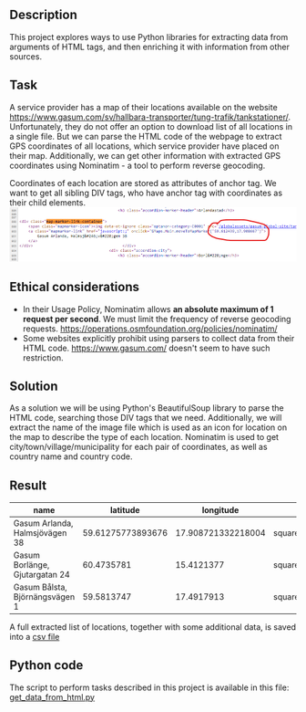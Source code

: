## Description
This project explores ways to use Python libraries for extracting data from arguments of HTML tags, and then enriching it with information from other sources.

## Task
A service provider has a map of their locations available on the website https://www.gasum.com/sv/hallbara-transporter/tung-trafik/tankstationer/. Unfortunately, they do not offer an option to download list of all locations in a single file. But we can parse the HTML code of the webpage to extract GPS coordinates of all locations, which service provider have placed on their map. Additionally, we can get other information with extracted GPS coordinates using Nominatim - a tool to perform reverse geocoding.

Coordinates of each location are stored as attributes of anchor tag. We want to get all sibling DIV tags, who have anchor tag with coordinates as their child elements. 
![GPS coordinates used as arguments of HTML tag of the webpage](img/gps.png)

## Ethical considerations
* In their Usage Policy, Nominatim allows **an absolute maximum of 1 request per second**. We must limit the frequency of reverse geocoding requests. https://operations.osmfoundation.org/policies/nominatim/
* Some websites explicitly prohibit using parsers to collect data from their HTML code. https://www.gasum.com/ doesn't seem to have such restriction.

## Solution
As a solution we will be using Python's BeautifulSoup library to parse the HTML code, searching those DIV tags that we need. Additionally, we will extract the name of the image file which is used as an icon for location on the map to describe the type of each location. 
Nominatim is used to get city/town/village/municipality for each pair of coordinates, as well as country name and country code. 

## Result

| name | latitude | longitude | type | city | country | country_code |
| --- | --- | --- | --- | --- | --- | --- |
| Gasum Arlanda, Halmsjövägen 38 | 59.61275773893676 | 17.908721332218004 | square_truck_rgb.svg | Sigtuna kommun | Sweden | se |
| Gasum Borlänge, Gjutargatan 24 | 60.4735781 | 15.4121377 | square_truck_rgb.svg | Borlänge | Sweden | se |
| Gasum Bålsta, Björnängsvägen 1 | 59.5813747 | 17.4917913 | square_construction_rgb.svg | Bålsta | Sweden | se |

A full extracted list of locations, together with some additional data, is saved into a [csv file](gasum.csv) 

## Python code

The script to perform tasks described in this project is available in this file: [get_data_from_html.py](get_data_from_html.py)

